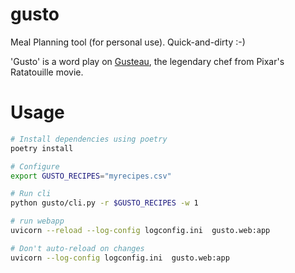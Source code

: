 # gusto
Meal Planning tool (for personal use). Quick-and-dirty :-)

'Gusto' is a word play on [Gusteau](https://pixar.fandom.com/wiki/Auguste_Gusteau), the legendary chef from Pixar's Ratatouille movie.


# Usage

```sh
# Install dependencies using poetry
poetry install

# Configure
export GUSTO_RECIPES="myrecipes.csv"

# Run cli
python gusto/cli.py -r $GUSTO_RECIPES -w 1

# run webapp
uvicorn --reload --log-config logconfig.ini  gusto.web:app

# Don't auto-reload on changes
uvicorn --log-config logconfig.ini  gusto.web:app
```
